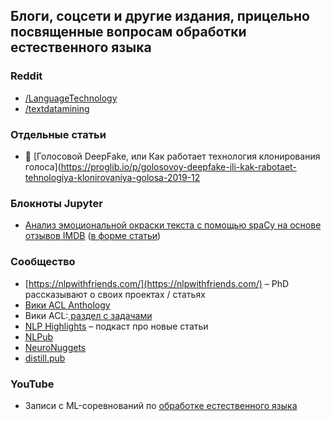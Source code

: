 ## Блоги, соцсети и другие издания, прицельно посвященные вопросам обработки естественного языка

### Reddit
- [/LanguageTechnology](https://www.reddit.com/r/LanguageTechnology)
- [/textdatamining](https://www.reddit.com/r/textdatamining)

### Отдельные статьи
- 💬 [Голосовой DeepFake, или Как работает технология клонирования голоса](https://proglib.io/p/golosovoy-deepfake-ili-kak-rabotaet-tehnologiya-klonirovaniya-golosa-2019-12


### Блокноты Jupyter
- [Анализ эмоциональной окраски текста с помощью spaCy на основе отзывов IMDB](https://github.com/matyushkin/lessons/blob/master/nlp/sentiment_analysis.ipynb) ([в форме статьи](https://proglib.io/p/lyublyu-i-nenavizhu-analiz-emocionalnoy-okraski-teksta-s-pomoshchyu-python-2020-11-13))


### Сообщество
- [https://nlpwithfriends.com/](https://nlpwithfriends.com/) – PhD рассказывают о своих проектах / статьях
- [Вики ACL Anthology](https://aclweb.org/aclwiki/Main_Page)
- Вики ACL:[ раздел с задачами](https://aclweb.org/aclwiki/State_of_the_art)
- [NLP Highlights](https://soundcloud.com/nlp-highlights) – подкаст про новые статьи
- [NLPub](https://nlpub.mipt.ru/)
- [NeuroNuggets](https://medium.com/neuromation-blog/neuronuggets-acl-in-review-iv-596c6bcce65f)
- [distill.pub](https://distill.pub/)

### YouTube
- Записи с ML-соревнований по [обработке естественного языка](https://www.youtube.com/watch?v=XYw0OOnS8GM&list=PLTlO6nV_TaGBEBYaaO5rMl0XCunOzR8S7)